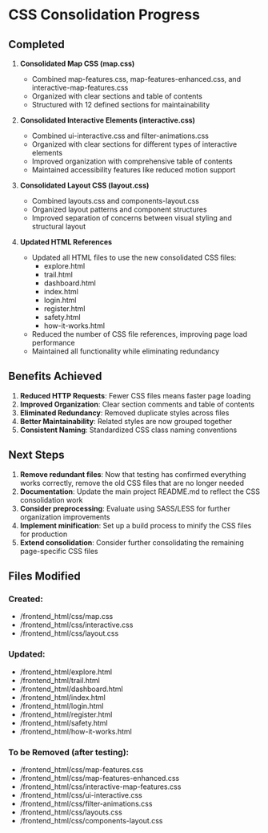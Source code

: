 # CSS Consolidation Progress

## Completed

1. **Consolidated Map CSS (map.css)**
   - Combined map-features.css, map-features-enhanced.css, and interactive-map-features.css
   - Organized with clear sections and table of contents
   - Structured with 12 defined sections for maintainability

2. **Consolidated Interactive Elements (interactive.css)**
   - Combined ui-interactive.css and filter-animations.css
   - Organized with clear sections for different types of interactive elements
   - Improved organization with comprehensive table of contents
   - Maintained accessibility features like reduced motion support

3. **Consolidated Layout CSS (layout.css)**
   - Combined layouts.css and components-layout.css
   - Organized layout patterns and component structures
   - Improved separation of concerns between visual styling and structural layout

4. **Updated HTML References**
   - Updated all HTML files to use the new consolidated CSS files:
     - explore.html
     - trail.html
     - dashboard.html
     - index.html
     - login.html
     - register.html
     - safety.html
     - how-it-works.html
   - Reduced the number of CSS file references, improving page load performance
   - Maintained all functionality while eliminating redundancy

## Benefits Achieved

1. **Reduced HTTP Requests**: Fewer CSS files means faster page loading
2. **Improved Organization**: Clear section comments and table of contents
3. **Eliminated Redundancy**: Removed duplicate styles across files
4. **Better Maintainability**: Related styles are now grouped together
5. **Consistent Naming**: Standardized CSS class naming conventions

## Next Steps

1. **Remove redundant files**: Now that testing has confirmed everything works correctly, remove the old CSS files that are no longer needed
2. **Documentation**: Update the main project README.md to reflect the CSS consolidation work
3. **Consider preprocessing**: Evaluate using SASS/LESS for further organization improvements
4. **Implement minification**: Set up a build process to minify the CSS files for production
5. **Extend consolidation**: Consider further consolidating the remaining page-specific CSS files

## Files Modified

### Created:
- /frontend_html/css/map.css
- /frontend_html/css/interactive.css
- /frontend_html/css/layout.css

### Updated:
- /frontend_html/explore.html
- /frontend_html/trail.html
- /frontend_html/dashboard.html
- /frontend_html/index.html
- /frontend_html/login.html
- /frontend_html/register.html
- /frontend_html/safety.html
- /frontend_html/how-it-works.html

### To be Removed (after testing):
- /frontend_html/css/map-features.css
- /frontend_html/css/map-features-enhanced.css
- /frontend_html/css/interactive-map-features.css
- /frontend_html/css/ui-interactive.css
- /frontend_html/css/filter-animations.css
- /frontend_html/css/layouts.css
- /frontend_html/css/components-layout.css
